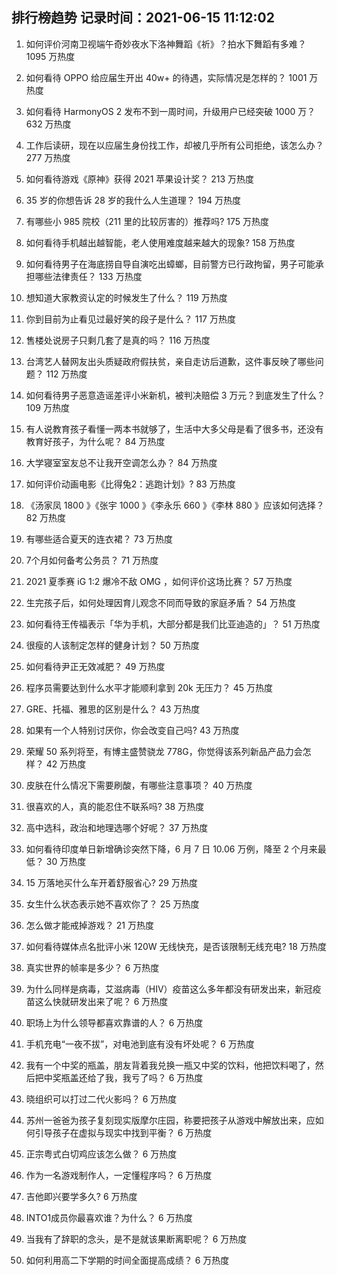 
## 排行榜趋势 记录时间：2021-06-15 11:12:02
  
  1. 如何评价河南卫视端午奇妙夜水下洛神舞蹈《祈》？拍水下舞蹈有多难？ 1095 万热度
    
  2. 如何看待 OPPO 给应届生开出 40w+ 的待遇，实际情况是怎样的？ 1001 万热度
    
  3. 如何看待 HarmonyOS 2 发布不到一周时间，升级用户已经突破 1000 万？ 632 万热度
    
  4. 工作后读研，现在以应届生身份找工作，却被几乎所有公司拒绝，该怎么办？ 277 万热度
    
  5. 如何看待游戏《原神》获得 2021 苹果设计奖？ 213 万热度
    
  6. 35 岁的你想告诉 28 岁的我什么人生道理？ 194 万热度
    
  7. 有哪些小 985 院校（211 里的比较厉害的）推荐吗? 175 万热度
    
  8. 如何看待手机越出越智能，老人使用难度越来越大的现象? 158 万热度
    
  9. 如何看待男子在海底捞自导自演吃出蟑螂，目前警方已行政拘留，男子可能承担哪些法律责任？ 133 万热度
    
  10. 想知道大家教资认定的时候发生了什么？ 119 万热度
    
  11. 你到目前为止看见过最好笑的段子是什么？ 117 万热度
    
  12. 售楼处说房子只剩几套了是真的吗？ 116 万热度
    
  13. 台湾艺人替网友出头质疑政府假扶贫，亲自走访后道歉，这件事反映了哪些问题？ 112 万热度
    
  14. 如何看待男子恶意造谣差评小米新机，被判决赔偿 3 万元？到底发生了什么？ 109 万热度
    
  15. 有人说教育孩子看懂一两本书就够了，生活中大多父母是看了很多书，还没有教育好孩子，为什么呢？ 84 万热度
    
  16. 大学寝室室友总不让我开空调怎么办？ 84 万热度
    
  17. 如何评价动画电影《比得兔2：逃跑计划》? 83 万热度
    
  18. 《汤家凤 1800 》《张宇 1000 》《李永乐 660 》《李林 880 》应该如何选择？ 82 万热度
    
  19. 有哪些适合夏天的连衣裙？ 73 万热度
    
  20. 7个月如何备考公务员？ 71 万热度
    
  21. 2021 夏季赛 iG 1:2 爆冷不敌 OMG ，如何评价这场比赛？ 57 万热度
    
  22. 生完孩子后，如何处理因育儿观念不同而导致的家庭矛盾？ 54 万热度
    
  23. 如何看待王传福表示「华为手机，大部分都是我们比亚迪造的」？ 51 万热度
    
  24. 很瘦的人该制定怎样的健身计划？ 50 万热度
    
  25. 如何看待尹正无效减肥？ 49 万热度
    
  26. 程序员需要达到什么水平才能顺利拿到 20k 无压力？ 45 万热度
    
  27. GRE、托福、雅思的区别是什么？ 43 万热度
    
  28. 如果有一个人特别讨厌你，你会改变自己吗? 43 万热度
    
  29. 荣耀 50 系列将至，有博主盛赞骁龙 778G，你觉得该系列新品产品力会怎样？ 42 万热度
    
  30. 皮肤在什么情况下需要刷酸，有哪些注意事项？ 40 万热度
    
  31. 很喜欢的人，真的能忍住不联系吗? 38 万热度
    
  32. 高中选科，政治和地理选哪个好呢？ 37 万热度
    
  33. 如何看待印度单日新增确诊突然下降，6 月 7 日 10.06 万例，降至 2 个月来最低？ 30 万热度
    
  34. 15 万落地买什么车开着舒服省心? 29 万热度
    
  35. 女生什么状态表示她不喜欢你了？ 25 万热度
    
  36. 怎么做才能戒掉游戏？ 21 万热度
    
  37. 如何看待媒体点名批评小米 120W 无线快充，是否该限制无线充电? 18 万热度
    
  38. 真实世界的帧率是多少？ 6 万热度
    
  39. 为什么同样是病毒，艾滋病毒（HIV）疫苗这么多年都没有研发出来，新冠疫苗这么快就研发出来了呢？ 6 万热度
    
  40. 职场上为什么领导都喜欢靠谱的人？ 6 万热度
    
  41. 手机充电“一夜不拔”，对电池到底有没有坏处呢？ 6 万热度
    
  42. 我有一个中奖的瓶盖，朋友背着我兑换一瓶又中奖的饮料，他把饮料喝了，然后把中奖瓶盖还给了我，我亏了吗？ 6 万热度
    
  43. 晓组织可以打过二代火影吗？ 6 万热度
    
  44. 苏州一爸爸为孩子复刻现实版摩尔庄园，称要把孩子从游戏中解放出来，应如何引导孩子在虚拟与现实中找到平衡？ 6 万热度
    
  45. 正宗粤式白切鸡应该怎么做？ 6 万热度
    
  46. 作为一名游戏制作人，一定懂程序吗？ 6 万热度
    
  47. 吉他即兴要学多久? 6 万热度
    
  48. INTO1成员你最喜欢谁？为什么？ 6 万热度
    
  49. 当我有了辞职的念头，是不是就该果断离职呢？ 6 万热度
    
  50. 如何利用高二下学期的时间全面提高成绩？ 6 万热度
    